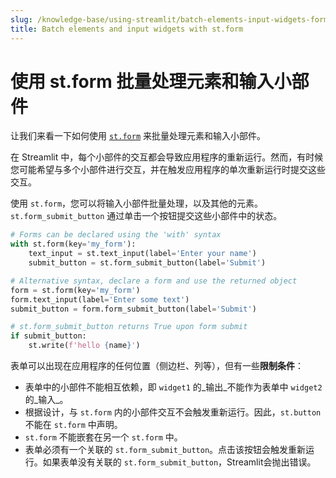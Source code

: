 ```yaml
---
slug: /knowledge-base/using-streamlit/batch-elements-input-widgets-form
title: Batch elements and input widgets with st.form
---
```


# 使用 st.form 批量处理元素和输入小部件

让我们来看一下如何使用 [`st.form`](/library/api-reference/control-flow/st.form) 来批量处理元素和输入小部件。

在 Streamlit 中，每个小部件的交互都会导致应用程序的重新运行。然而，有时候您可能希望与多个小部件进行交互，并在触发应用程序的单次重新运行时提交这些交互。

使用 `st.form`，您可以将输入小部件批量处理，以及其他的元素。
`st.form_submit_button` 通过单击一个按钮提交这些小部件中的状态。

```python
# Forms can be declared using the 'with' syntax
with st.form(key='my_form'):
    text_input = st.text_input(label='Enter your name')
    submit_button = st.form_submit_button(label='Submit')
```

```python
# Alternative syntax, declare a form and use the returned object
form = st.form(key='my_form')
form.text_input(label='Enter some text')
submit_button = form.form_submit_button(label='Submit')
```

```python
# st.form_submit_button returns True upon form submit
if submit_button:
    st.write(f'hello {name}')
```

表单可以出现在应用程序的任何位置（侧边栏、列等），但有一些**限制条件**：

- 表单中的小部件不能相互依赖，即 `widget1` 的_输出_不能作为表单中 `widget2` 的_输入_。
- 根据设计，与 `st.form` 内的小部件交互不会触发重新运行。因此，`st.button` 不能在 `st.form` 中声明。
- `st.form` 不能嵌套在另一个 `st.form` 中。
- 表单必须有一个关联的 `st.form_submit_button`。点击该按钮会触发重新运行。如果表单没有关联的 `st.form_submit_button`，Streamlit会抛出错误。
